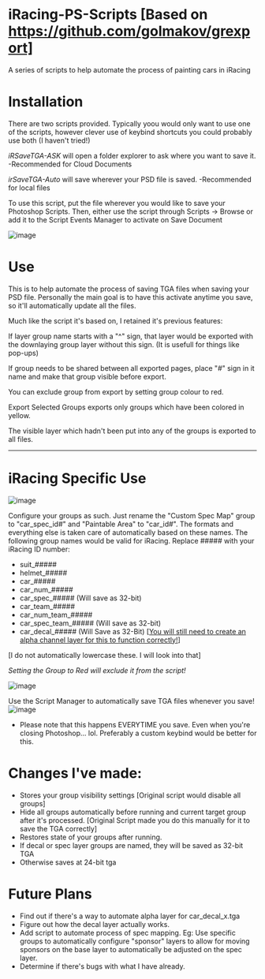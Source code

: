 # iRacing-PS-Scripts [Based on https://github.com/golmakov/grexport]
A series of scripts to help automate the process of painting cars in iRacing

# Installation
There are two scripts provided. Typically yoou would only want to use one of the scripts, however clever use of keybind shortcuts you could probably use both (I haven't tried!)

*iRSaveTGA-ASK* will open a folder explorer to ask where you want to save it. -Recommended for Cloud Documents

*irSaveTGA-Auto* will save wherever your PSD file is saved. -Recommended for local files

To use this script, put the file wherever you would like to save your Photoshop Scripts. Then, either use the script through Scripts -> Browse or add it to the Script Events Manager to activate on Save Document

![image](https://github.com/lithiumfox/iRacing-PS-Scripts/assets/4545555/14ecbed0-9377-4ee1-a282-2b861e4e6977)


# Use
This is to help automate the process of saving TGA files when saving your PSD file. Personally the main goal is to have this activate anytime you save, so it'll automatically update all the files. 

Much like the script it's based on, I retained it's previous features:

If layer group name starts with a "^" sign, that layer would be exported with the downlaying group layer without this sign. (It is usefull for things like pop-ups)

If group needs to be shared between all exported pages, place "#" sign in it name and make that group visible before export.

You can exclude group from export by setting group colour to red.

Export Selected Groups exports only groups which have been colored in yellow.

The visible layer which hadn't been put into any of the groups is exported to all files.

--------
# iRacing Specific Use
![image](https://github.com/lithiumfox/iRacing-PS-Scripts/assets/4545555/b5da614f-da84-405d-99f9-065e561c1c45)

Configure your groups as such. Just rename the "Custom Spec Map" group to "car_spec_id#" and "Paintable Area" to "car_id#". The formats and everything else is taken care of automatically based on these names. The following group names would be valid for iRacing.  Replace ##### with your iRacing ID number:

- suit_#####
- helmet_#####
- car_#####
- car_num_#####
- car_spec_##### (Will save as 32-bit)
- car_team_#####
- car_num_team_#####
- car_spec_team_##### (Will save as 32-bit)
- car_decal_##### (Will Save as 32-Bit) [[You will still need to create an alpha channel layer for this to function correctly!](https://support.iracing.com/support/solutions/articles/31000133480-how-do-i-custom-paint-my-iracing-cars-#:~:text=add%20a%2032%2Dbit%20TGA%20file%20with%20an%20alpha%20channel)]

[I do not automatically lowercase these. I will look into that]

*Setting the Group to Red will exclude it from the script!*

![image](https://github.com/lithiumfox/iRacing-PS-Scripts/assets/4545555/65baa6f7-2dd4-471f-bcb3-18a3083c1f34)


Use the Script Manager to automatically save TGA files whenever you save!
![image](https://github.com/lithiumfox/iRacing-PS-Scripts/assets/4545555/4cb78477-a692-400c-a362-f6468c6b1305)

* Please note that this happens EVERYTIME you save. Even when you're closing Photoshop... lol. Preferably a custom keybind would be better for this.


# Changes I've made:

- Stores your group visibility settings [Original script would disable all groups]
- Hide all groups automatically before running and current target group after it's processed. [Original Script made you do this manually for it to save the TGA correctly]
- Restores state of your groups after running.
- If decal or spec layer groups are named, they will be saved as 32-bit TGA
- Otherwise saves at 24-bit tga

# Future Plans
- Find out if there's a way to automate alpha layer for car_decal_x.tga
- Figure out how the decal layer actually works.
- Add script to automate process of spec mapping. Eg: Use specific groups to automatically configure "sponsor" layers to allow for moving sponsors on the base layer to automatically be adjusted on the spec layer.
- Determine if there's bugs with what I have already.
